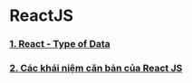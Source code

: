 # ReactJS

### [1. React - Type of Data](react-type)

### [2. Các khái niệm căn bản của React JS](khainiemcanban-reactjs)

